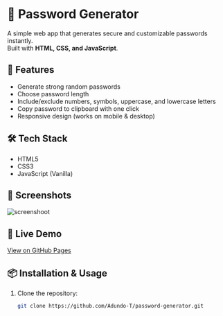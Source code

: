 # 🔑 Password Generator

A simple web app that generates secure and customizable passwords instantly.  
Built with **HTML, CSS, and JavaScript**.  

## 🚀 Features
- Generate strong random passwords  
- Choose password length  
- Include/exclude numbers, symbols, uppercase, and lowercase letters  
- Copy password to clipboard with one click  
- Responsive design (works on mobile & desktop)  

## 🛠️ Tech Stack
- HTML5  
- CSS3  
- JavaScript (Vanilla)  

## 📸 Screenshots
![screenshoot](https://github.com/user-attachments/assets/d9b21e67-41cb-47ba-a934-4b02953f532a)


## 🔗 Live Demo
[View on GitHub Pages](https://adundo-t.github.io/password-generator/)  

## 📦 Installation & Usage
1. Clone the repository:  
   ```bash
   git clone https://github.com/Adundo-T/password-generator.git
